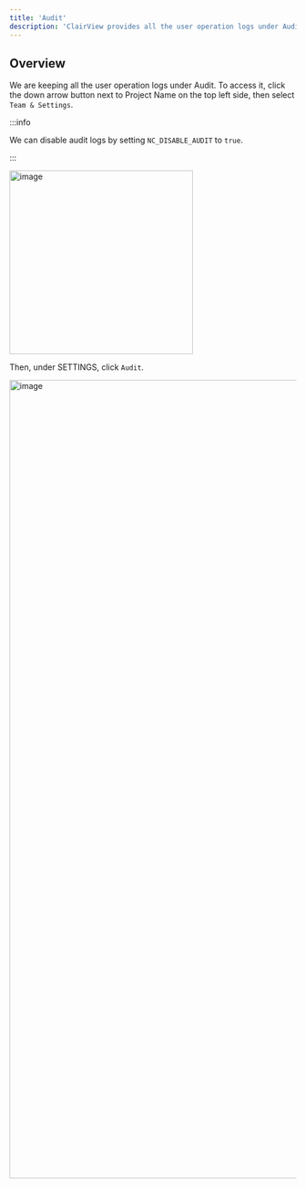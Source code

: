 ```yaml
---
title: 'Audit'
description: 'ClairView provides all the user operation logs under Audit log'
---
```


## Overview

We are keeping all the user operation logs under Audit. To access it, click the down arrow button next to Project Name on the top left side, then select `Team & Settings`.

:::info

We can disable audit logs by setting `NC_DISABLE_AUDIT` to `true`.

:::

<img width="322" alt="image" src="https://user-images.githubusercontent.com/35857179/194856648-67936db0-ee4d-4060-be3d-af9f86ef8fc6.png" />

Then, under SETTINGS, click `Audit`.

<img width="1399" alt="image" src="https://user-images.githubusercontent.com/35857179/194796474-417395db-08d5-45e5-8be4-c30ff0027e45.png" />
